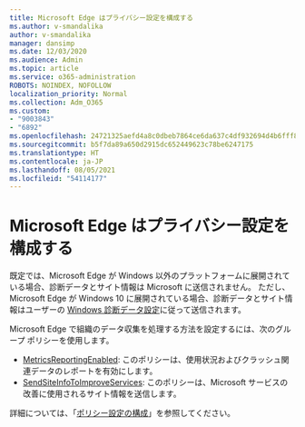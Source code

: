 ```yaml
---
title: Microsoft Edge はプライバシー設定を構成する
ms.author: v-smandalika
author: v-smandalika
manager: dansimp
ms.date: 12/03/2020
ms.audience: Admin
ms.topic: article
ms.service: o365-administration
ROBOTS: NOINDEX, NOFOLLOW
localization_priority: Normal
ms.collection: Adm_O365
ms.custom:
- "9003843"
- "6892"
ms.openlocfilehash: 24721325aefd4a8c0dbeb7864ce6da637c4df932694d4b6fff80cab5bb5b4319
ms.sourcegitcommit: b5f7da89a650d2915dc652449623c78be6247175
ms.translationtype: HT
ms.contentlocale: ja-JP
ms.lasthandoff: 08/05/2021
ms.locfileid: "54114177"
---
```

# <a name="microsoft-edge-configure-privacy-settings"></a>Microsoft Edge はプライバシー設定を構成する

既定では、Microsoft Edge が Windows 以外のプラットフォームに展開されている場合、診断データとサイト情報は Microsoft に送信されません。 ただし、Microsoft Edge が Windows 10 に展開されている場合、診断データとサイト情報はユーザーの [Windows 診断データ設定](https://docs.microsoft.com/windows/privacy/configure-windows-diagnostic-data-in-your-organization)に従って送信されます。

Microsoft Edge で組織のデータ収集を処理する方法を設定するには、次のグループ ポリシーを使用します。
- [MetricsReportingEnabled](https://docs.microsoft.com/DeployEdge/microsoft-edge-policies#metricsreportingenabled): このポリシーは、使用状況およびクラッシュ関連データのレポートを有効にします。
- [SendSiteInfoToImproveServices](https://docs.microsoft.com/DeployEdge/microsoft-edge-policies#sendsiteinfotoimproveservices): このポリシーは、Microsoft サービスの改善に使用されるサイト情報を送信します。

詳細については、「[ポリシー設定の構成](https://docs.microsoft.com/deployedge/microsoft-edge-enterprise-privacy-settings#configure-policy-settings)」を参照してください。